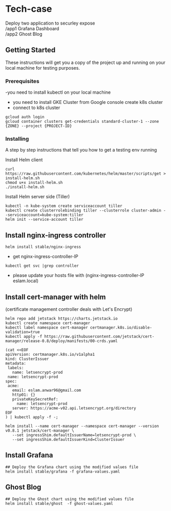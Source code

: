 # Tech-case

Deploy two application to securley expose  
/app1   Grafana Dashboard  
/app2   Ghost Blog  

## Getting Started

These instructions will get you a copy of the project up and running on your local machine for testing purposes. 

### Prerequisites

-you need to install kubectl on your local machine
- you need to install GKE Cluster from Google console create k8s cluster
- connect to k8s cluster
```
gcloud auth login
gcloud container clusters get-credentials standard-cluster-1 --zone {ZONE} --project {PROJECT-ID}
```


### Installing

A step by step instructions that tell you how to get a testing env running

Install Helm client

```
curl https://raw.githubusercontent.com/kubernetes/helm/master/scripts/get > install-helm.sh
chmod u+x install-helm.sh
./install-helm.sh
```

Install Helm server side (Tiller)

```
kubectl -n kube-system create serviceaccount tiller
kubectl create clusterrolebinding tiller --clusterrole cluster-admin --serviceaccount=kube-system:tiller
helm init --service-account tiller
```

## Install nginx-ingress controller
```
helm install stable/nginx-ingress
```
- get nginx-ingress-controller-IP
```
kubectl get svc |grep controller
```
- please update your hosts file with (nginx-ingress-controller-IP eslam.local)

## Install cert-manager with helm
(certificate management controller deals with Let's Encrypt)
```
helm repo add jetstack https://charts.jetstack.io
kubectl create namespace cert-manager
kubectl label namespace cert-manager certmanager.k8s.io/disable-validation=true
kubectl apply -f https://raw.githubusercontent.com/jetstack/cert-manager/release-0.8/deploy/manifests/00-crds.yaml
```

```
(cat <<EOF
apiVersion: certmanager.k8s.io/v1alpha1
kind: ClusterIssuer
metadata:
 labels:
   name: letsencrypt-prod
 name: letsencrypt-prod
spec:
 acme:
   email: eslam.anwar96@gmail.com
   http01: {}
   privateKeySecretRef:
     name: letsencrypt-prod
   server: https://acme-v02.api.letsencrypt.org/directory
EOF
) | kubectl apply -f -;
```


```
helm install --name cert-manager --namespace cert-manager --version v0.8.1 jetstack/cert-manager \
   --set ingressShim.defaultIssuerName=letsencrypt-prod \
   --set ingressShim.defaultIssuerKind=ClusterIssuer
```

## Install Grafana
```
## Deploy the Grafana chart using the modified values file
helm install stable/grafana -f grafana-values.yaml
```

## Ghost Blog
```
## Deploy the Ghost chart using the modified values file
helm install stable/ghost  -f ghost-values.yaml
```


